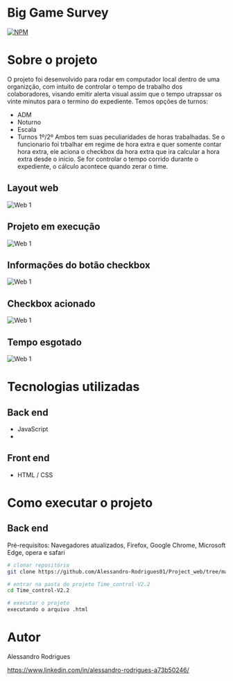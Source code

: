 # Big Game Survey 
[![NPM](https://img.shields.io/npm/l/react)](https://github.com/Alessandro-Rodrigues01/Project_web/blob/main/LICENSE) 

# Sobre o projeto
O projeto foi desenvolvido para rodar em computador local dentro de uma organizção, com intuito  de controlar o tempo de trabalho dos colaboradores, visando emitir alerta visual assim que o tempo utrapssar os vinte minutos para o termino do expediente.
Temos opções de turnos:
- ADM
- Noturno
- Escala
- Turnos 1º/2º
  Ambos tem suas peculiaridades de horas trabalhadas.
  Se o funcionario foi trbalhar em regime de hora extra e quer somente contar hora extra, ele aciona o checkbox da hora extra que ira calcular a hora extra desde o inicio.
Se for controlar o tempo corrido durante o expediente, o cálculo acontece quando zerar o time.


## Layout web
![Web 1](https://github.com/Alessandro-Rodrigues01/Project_web/blob/main/Time_control-V2.2/assets/Tela-inicial.png)

## Projeto em execução
![Web 1](https://github.com/Alessandro-Rodrigues01/Project_web/blob/main/Time_control-V2.2/assets/projeto-em-execucao.png)

## Informações do botão checkbox
![Web 1](https://github.com/Alessandro-Rodrigues01/Project_web/blob/main/Time_control-V2.2/assets/projeto-em-execucao-2.png)

## Checkbox acionado
![Web 1](https://github.com/Alessandro-Rodrigues01/Project_web/blob/main/Time_control-V2.2/assets/checkBoxAcionado.png)


## Tempo esgotado
![Web 1](https://github.com/Alessandro-Rodrigues01/Project_web/blob/main/Time_control-V2.2/assets/tempo-esgotado.png)


# Tecnologias utilizadas
## Back end
- JavaScript
- 
## Front end
- HTML / CSS


# Como executar o projeto

## Back end
Pré-requisitos: Navegadores atualizados, Firefox, Google Chrome, Microsoft Edge, opera e safari

```bash
# clonar repositório
git clone https://github.com/Alessandro-Rodrigues01/Project_web/tree/main/Time_control-V2.2

# entrar na pasta do projeto Time_control-V2.2
cd Time_control-V2.2

# executar o projeto
executando o arquivo .html
```

# Autor
Alessandro Rodrigues

https://www.linkedin.com/in/alessandro-rodrigues-a73b50246/
